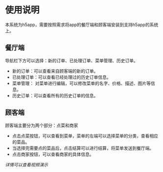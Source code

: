# 使用说明

本系统为h5app，需要按照需求将app的餐厅端和顾客端安装到支持h5app的系统上。

## 餐厅端
导航栏下方可以选择：新的订单、已处理订单、菜单管理、历史订单。
- 新的订单：可以查看来自顾客端的新的订单。
- 已处理订单：可以查看已经处理过的历史订单信息。
- 菜单管理： 对菜单进行编辑，可以修改菜单的名字、价格、描述、图片等信息。
- 历史订单：可以查看所有的历史订单的信息。

## 顾客端
顾客端主要分为两个部分：点菜和商家
- 点击点菜按钮，可以查看到菜单，菜单的左端可以选择菜单的分类，查看相应的菜品。
- 当选择完需要点的菜品后，点击结算可以进行结算，将菜单发送到餐厅端。
- 点击商家按钮，可以查看商家的具体信息。

*详情可以查看视频演示*
